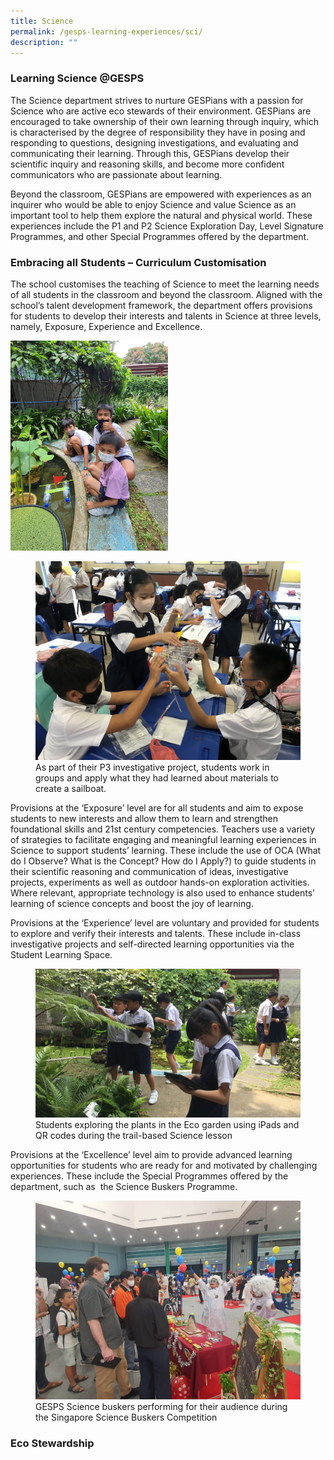 ```yaml
---
title: Science
permalink: /gesps-learning-experiences/sci/
description: ""
---
```

### Learning Science @GESPS

The Science department strives to nurture GESPians with a passion for Science who are active eco stewards of their environment. GESPians are encouraged to take ownership of their own learning through inquiry, which is characterised by the degree of responsibility they have in posing and responding to questions, designing investigations, and evaluating and communicating their learning. Through this, GESPians develop their scientific inquiry and reasoning skills, and become more confident communicators who are passionate about learning.

 

Beyond the classroom, GESPians are empowered with experiences as an inquirer who would be able to enjoy Science and value Science as an important tool to help them explore the natural and physical world. These experiences include the P1 and P2 Science Exploration Day, Level Signature Programmes, and other Special Programmes offered by the department.


### Embracing all Students – Curriculum Customisation
The school customises the teaching of Science to meet the learning needs of all students in the classroom and beyond the classroom.  Aligned with the school’s talent development framework, the department offers provisions for students to develop their interests and talents in Science at three levels, namely, Exposure, Experience and Excellence.

<img src="/images/P3%20sailboat%20investigative%20project.jpg" style="width:50%">
<figure>
<img src="/images/Students%20making%20sailboats%20in%20class.jpg">
<figcaption>As part of their P3 investigative project, students work in groups and
apply what they had learned about materials to create a sailboat.</figcaption>
</figure>

Provisions at the ‘Exposure’ level are for all students and aim to expose students to new interests and allow them to learn and strengthen foundational skills and 21st century competencies. Teachers use a variety of strategies to facilitate engaging and meaningful learning experiences in Science to support students’ learning. These include the use of OCA (What do I Observe? What is the Concept? How do I Apply?) to guide students in their scientific reasoning and communication of ideas, investigative projects, experiments as well as outdoor hands-on exploration activities. Where relevant, appropriate technology is also used to enhance students’ learning of science concepts and boost the joy of learning. 

Provisions at the ‘Experience’ level are voluntary and provided for students to explore and verify their interests and talents. These include in-class investigative projects and self-directed learning opportunities via the Student Learning Space.

<figure>
<img src="/images/Students%20using%20ipads%20in%20Science%20Garden.jpg">
<figcaption>Students exploring the plants in the Eco garden using iPads
and QR codes during the trail-based Science lesson
</figcaption>
</figure>

Provisions at the ‘Excellence’ level aim to provide advanced learning opportunities for students who are ready for and motivated by challenging experiences. These include the Special Programmes offered by the department, such as  the Science Buskers Programme.

<figure>
<img src="/images/Science%20buskers%20in%20action.jpg">
<figcaption>GESPS Science buskers performing for their audience during the Singapore Science Buskers Competition
</figcaption>
</figure>

### Eco Stewardship